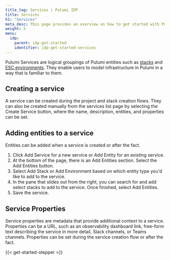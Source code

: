 ```yaml
---
title_tag: Services | Pulumi IDP
title: Services
h1: "Services"
meta_desc: This page provides an overview on how to get started with Pulumi IDP Service.
weight: 5
menu:
  idp:
    parent: idp-get-started
    identifier: idp-get-started-services
---
```


Pulumi Services are logical groupings of Pulumi entities such as [stacks](/docs/iac/concepts/stacks/) and [ESC environments](/docs/esc/environments/). They enable users to model infrastructure in Pulumi in a way that is familiar to them.

## Creating a service

A service can be created during the project and stack creation flows. They can also be created manually from the services list page by selecting the Create Service button, where the name, description, entities, and properties can be set.

## Adding entities to a service

Entities can be added when a service is created or after the fact.

1. Click Add Service for a new service or Add Entity for an existing service.
2. At the bottom of the page, there is an Add Entities section. Select the Add Entities button.
3. Select Add Stack or Add Environment based on which entity type you'd like to add to the service.
4. In the pane that slides out from the right, you can search for and add select stacks to add to the service. Once finished, select Add Entities.
5. Save the service.

## Service Properties

Service properties are metadata that provide additional context to a service. Properties can be a URL, such as an observability dashboard link, free-form text describing the service in more detail, Slack channels, or Teams channels. Properties can be set during the service creation flow or after the fact.

{{< get-started-stepper >}}
